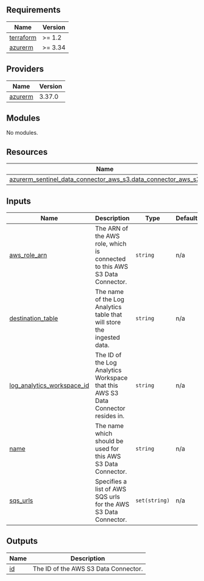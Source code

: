 <!-- BEGIN_TF_DOCS -->
## Requirements

| Name | Version |
|------|---------|
| <a name="requirement_terraform"></a> [terraform](#requirement\_terraform) | >= 1.2 |
| <a name="requirement_azurerm"></a> [azurerm](#requirement\_azurerm) | >= 3.34 |

## Providers

| Name | Version |
|------|---------|
| <a name="provider_azurerm"></a> [azurerm](#provider\_azurerm) | 3.37.0 |

## Modules

No modules.

## Resources

| Name | Type |
|------|------|
| [azurerm_sentinel_data_connector_aws_s3.data_connector_aws_s3](https://registry.terraform.io/providers/hashicorp/azurerm/latest/docs/resources/sentinel_data_connector_aws_s3) | resource |

## Inputs

| Name | Description | Type | Default | Required |
|------|-------------|------|---------|:--------:|
| <a name="input_aws_role_arn"></a> [aws\_role\_arn](#input\_aws\_role\_arn) | The ARN of the AWS role, which is connected to this AWS S3 Data Connector. | `string` | n/a | yes |
| <a name="input_destination_table"></a> [destination\_table](#input\_destination\_table) | The name of the Log Analytics table that will store the ingested data. | `string` | n/a | yes |
| <a name="input_log_analytics_workspace_id"></a> [log\_analytics\_workspace\_id](#input\_log\_analytics\_workspace\_id) | The ID of the Log Analytics Workspace that this AWS S3 Data Connector resides in. | `string` | n/a | yes |
| <a name="input_name"></a> [name](#input\_name) | The name which should be used for this AWS S3 Data Connector. | `string` | n/a | yes |
| <a name="input_sqs_urls"></a> [sqs\_urls](#input\_sqs\_urls) | Specifies a list of AWS SQS urls for the AWS S3 Data Connector. | `set(string)` | n/a | yes |

## Outputs

| Name | Description |
|------|-------------|
| <a name="output_id"></a> [id](#output\_id) | The ID of the AWS S3 Data Connector. |
<!-- END_TF_DOCS -->

